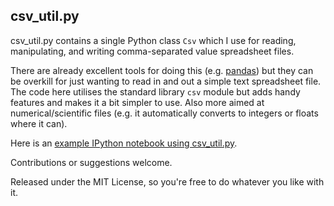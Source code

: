 csv_util.py
-----------

csv_util.py contains a single Python class `Csv` which I use for reading, manipulating, and writing comma-separated value spreadsheet files.

There are already excellent tools for doing this (e.g. [pandas](http://pandas.pydata.org/pandas-docs/stable/io.html#io-read-csv-table)) but they can be overkill for just wanting to read in and out a simple text spreadsheet file. The code here utilises the standard library `csv` module but adds handy features and makes it a bit simpler to use. Also more aimed at numerical/scientific files (e.g. it automatically converts to integers or floats where it can).

Here is an [example IPython notebook using csv_util.py](http://nbviewer.ipython.org/github/kinverarity1/python-csv-utility/blob/master/test/example.ipynb).

Contributions or suggestions welcome.

Released under the MIT License, so you're free to do whatever you like with it.
